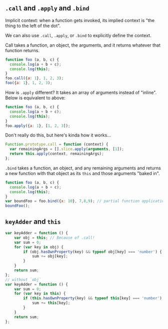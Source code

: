 ## `.call` and `.apply` and `.bind`

Implicit context: when a function gets invoked, its implied context is "the thing to the left of the dot".

We can also use `.call`, `.apply`, or `.bind` to explicitly define the context.

Call takes a function, an object, the arguments, and it returns whatever that function returns.


```js
function foo (a, b, c) {
  console.log(a + b + c);
  console.log(this);
}
foo.call({a: 1}, 1, 2, 3);
foo({a: 1}, 1, 2, 3);
```

How is `.apply` different? It takes an array of arguments instead of "inline". Below is equivalent to above:

```js
function foo (a, b, c) {
  console.log(a + b + c);
  console.log(this);
}
foo.apply({a: 1}, [1, 2, 3]);
```

Don't really do this, but here's kinda how it works...

```js
Function.prototype.call = function (context) {
  var remainingArgs = [].slice.apply(arguments, [1]);
  return this.apply(context, remainingArgs);
};
```

`.bind` takes a function, an object, and any remaining arguments and returns a new function with that object as its `this` and those arguments "baked in".

```js
function foo (a, b, c) {
  console.log(a + b + c);
  console.log(this);
}
var boundFoo = foo.bind({x: 10}, 7,8,9); // partial function application
boundFoo();
```

## `keyAdder` and `this`

```js
var keyAdder = function () {
    var obj = this; // Because of .call!
    var sum = 0;
    for (var key in obj) {
        if (obj.hasOwnProperty(key) && typeof obj[key] === 'number') {
            sum += obj[key];
        }
    }
    return sum;
};
// without `obj`
var keyAdder = function () {
    var sum = 0;
    for (var key in this) {
        if (this.hasOwnProperty(key) && typeof this[key] === 'number') {
            sum += this[key];
        }
    }
    return sum;
};
```
